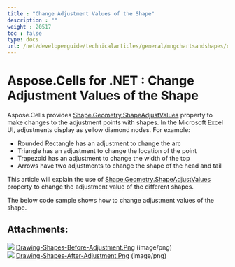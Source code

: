 ```yaml
---
title : "Change Adjustment Values of the Shape" 
description : "" 
weight : 20517 
toc : false
type: docs
url: /net/developerguide/technicalarticles/general/mngchartsandshapes/change+adjustment+values+of+the+shape/
---
```


# Aspose.Cells for .NET : Change Adjustment Values of the Shape


Aspose.Cells provides [Shape.Geometry.ShapeAdjustValues](https://apireference.aspose.com/net/cells/aspose.cells.drawing/geometry/properties/shapeadjustvalues) property to make changes to the adjustment points with shapes. In the Microsoft Excel UI, adjustments display as yellow diamond nodes. For example:

*   Rounded Rectangle has an adjustment to change the arc
*   Triangle has an adjustment to change the location of the point
*   Trapezoid has an adjustment to change the width of the top
*   Arrows have two adjustments to change the shape of the head and tail

This article will explain the use of [Shape.Geometry.ShapeAdjustValues](https://apireference.aspose.com/net/cells/aspose.cells.drawing/geometry/properties/shapeadjustvalues) property to change the adjustment value of the different shapes.

The below code sample shows how to change adjustment values of the shape.

## Attachments:

![](https://docs2.aspose.com/cells/net/images/icons/bullet_blue.gif) [Drawing-Shapes-Before-Adjustment.Png](https://docs2.aspose.com/cells/net/attachments/5017283/5112376.png) (image/png)  
![](https://docs2.aspose.com/cells/net/images/icons/bullet_blue.gif) [Drawing-Shapes-After-Adjustment.Png](https://docs2.aspose.com/cells/net/attachments/5017283/5112377.png) (image/png)  

